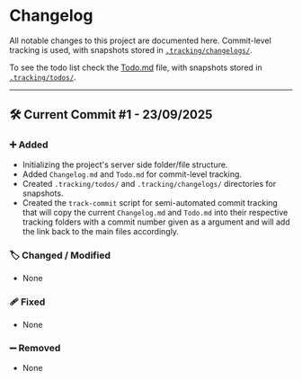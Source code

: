 # Changelog

All notable changes to this project are documented here. Commit-level tracking is used, with snapshots stored in [`.tracking/changelogs/`](./.tracking/changelogs/).

To see the todo list check the [Todo.md](./Todo.md) file, with snapshots stored in [`.tracking/todos/`](./.tracking/todos/).

---

## 🛠️ Current Commit #1 - 23/09/2025

### ➕ Added

-   Initializing the project's server side folder/file structure.
-   Added `Changelog.md` and `Todo.md` for commit-level tracking.
-   Created `.tracking/todos/` and `.tracking/changelogs/` directories for snapshots.
-   Created the `track-commit` script for semi-automated commit tracking that will copy the current `Changelog.md` and `Todo.md` into their respective tracking folders with a commit number given as a argument and will add the link back to the main files accordingly.

### 🏷️ Changed / Modified

-   None

### 🩹 Fixed

-   None

### ➖ Removed

-   None
